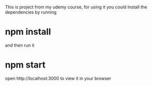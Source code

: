 This is project from my udemy course, for using it you could Install the dependencies by running

# npm install

and then run it

# npm start

open http://localhost:3000 to view it in your browser
